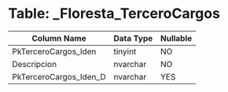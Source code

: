 # Table: _Floresta_TerceroCargos

| Column Name | Data Type | Nullable |
|-------------|-----------|----------|
| PkTerceroCargos_Iden | tinyint | NO |
| Descripcion | nvarchar | NO |
| PkTerceroCargos_Iden_D | nvarchar | YES |
